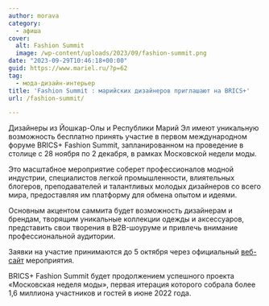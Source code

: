 ```yaml
---
author: morava
category:
  - афиша
cover:
  alt: Fashion Summit
  image: /wp-content/uploads/2023/09/fashion-summit.png
date: "2023-09-29T10:46:18+00:00"
guid: https://www.mariel.ru/?p=62
tag:
  - мода-дизайн-интерьер
title: 'Fashion Summit : марийских дизайнеров приглашают на BRICS+'
url: /fashion-summit/

---
```

Дизайнеры из Йошкар-Олы и Республики Марий Эл имеют уникальную возможность бесплатно принять участие в первом международном форуме BRICS+ Fashion Summit, запланированном на проведение в столице с 28 ноября по 2 декабря, в рамках Московской недели моды.

Это масштабное мероприятие соберет профессионалов модной индустрии, специалистов легкой промышленности, влиятельных блогеров, преподавателей и талантливых молодых дизайнеров со всего мира, предоставляя им платформу для обмена опытом и идеями.

Основным акцентом саммита будет возможность дизайнерам и брендам, творящим уникальные коллекции одежды и аксессуаров, представить свои творения в B2B-шоуруме и привлечь внимание профессиональной аудитории.

Заявки на участие принимаются до 5 октября через официальный [веб-сайт](https://fashionsummit.org/) мероприятия.

BRICS+ Fashion Summit будет продолжением успешного проекта «Московская неделя моды», первая итерация которого собрала более 1,6 миллиона участников и гостей в июне 2022 года.

